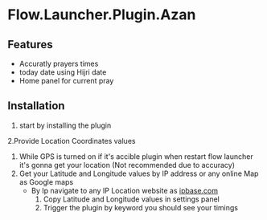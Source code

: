 # Flow.Launcher.Plugin.Azan


## Features
- Accuratly prayers times
- today date using Hijri date
- Home panel for current pray

## Installation

1. start by installing the plugin

2.Provide Location Coordinates values
  
  1. While GPS is turned on if it's accible plugin when restart flow launcher it's gonna get your location (Not recommended due to accuracy)
  2. Get your Latitude and Longitude values by IP address or any online Map as Google maps
      - By Ip navigate to any IP Location website as [ipbase.com](https://ipbase.com/)
          1. Copy Latitude and Longitude values in settings panel
          2. Trigger the plugin by keyword you should see your timings
  
